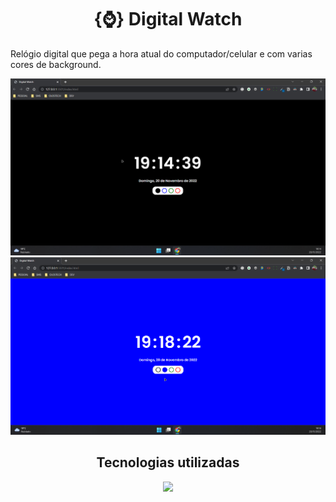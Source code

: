 
<h1 align="center">{⌚} Digital Watch</h1>

<p>Relógio digital que pega a hora atual do computador/celular e com varias cores de background.</p>

![Imagem do projeto](./see-project/img01.png)
![Imagem do projeto](./see-project/img02.png)

<h2 align="center">Tecnologias utilizadas</h2>

<p align="center">
  <a href="https://skillicons.dev">
    <img src="https://skillicons.dev/icons?i=html,css,js" />
  </a>
</p>